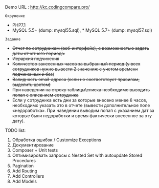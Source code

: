 Demo URL : http://kc.codingcompare.pro/

``Окружение``

* PHP7.1
* MySQL 5.5+ (dump: mysql55.sql), * MySQL 5.7+ (dump: mysql57.sql)

``Задание``

* ~~Отчет по сотрудникам (веб-интерфейс), с возможностью задать даты отчетного периода.~~
* ~~Иерархия подчинения~~
* ~~Количество занесенных часов за выбранный период (у всех сотрудников нужно вывести 2 значения: с учетом времени подчиненных и без~~)
* ~~Валидность email-адреса (если не соответствует правилам, выделить цветом)~~
* ~~При наведении на строку таблицы\списка необходимо выводить попап с описанием сотрудника~~
* Если у сотрудника есть дни за которые внесено менее 8 часов, необходимо указать это в отчете (вывести дополнительное поле «недоработка». При наведении выводим попап с указанием дат за которые были недоработки и время фактически внесенное за эту дату).

TODO list:
1. Обработка ошибок / Customize Exceptions
2. Документирование
3. Composer + Unit tests
4. Оптимизировать запросы с Nested Set with autoupdate Stored Procedures
5. Pagination
6. Add Routing
7. Add Controllers
8. Add Models